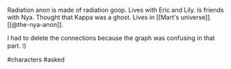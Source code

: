 Radiation anon is made of radiation goop. Lives with Eric and Lily. Is friends with Nya. Thought that Kappa was a ghost. Lives in [[Mart's universe]]. [[@the-nya-anon]].

I had to delete the connections because the graph was confusing in that part.
⁞)

#characters #asked 
